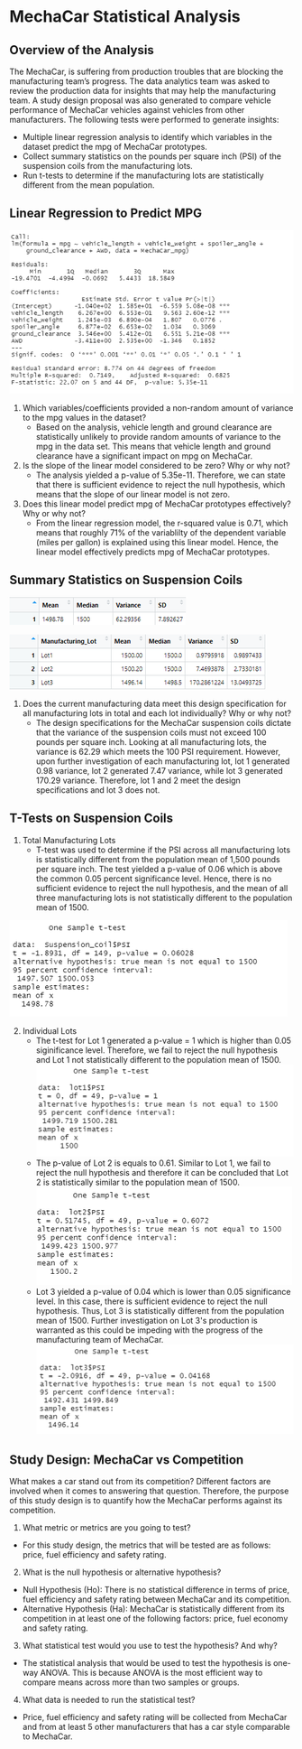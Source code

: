 # MechaCar Statistical Analysis

## Overview of the Analysis
 The MechaCar, is suffering from production troubles that are blocking the manufacturing team’s progress. The data analytics team was asked to review the production data for insights that may help the manufacturing team. A study design proposal was also generated to compare vehicle performance of MechaCar vehicles against vehicles from other manufacturers. The following tests were performed to generate insights:
 - Multiple linear regression analysis to identify which variables in the dataset predict the mpg of MechaCar prototypes.
 - Collect summary statistics on the pounds per square inch (PSI) of the suspension coils from the manufacturing lots.
 - Run t-tests to determine if the manufacturing lots are statistically different from the mean population.


## Linear Regression to Predict MPG

![Linear Regression](https://github.com/kntln/MechaCar_Statistical_Analysis/blob/main/figures/Linear_Regression.png)

1. Which variables/coefficients provided a non-random amount of variance to the mpg values in the dataset?
    -   Based on the analysis, vehicle length and ground clearance are statistically unlikely to provide random amounts of variance to the mpg in the data set. This means that vehicle length and ground clearance have a significant impact on mpg on MechaCar.
2. Is the slope of the linear model considered to be zero? Why or why not?
    - The analysis yielded a p-value of 5.35e-11. Therefore, we can state that there is sufficient evidence to reject the null hypothesis, which means that the slope of our linear model is not zero. 
3. Does this linear model predict mpg of MechaCar prototypes effectively? Why or why not?
    - From the linear regression model, the r-squared value is 0.71, which means that roughly 71% of the variablilty of the dependent variable (miles per gallon) is explained using this linear model. Hence, the linear model effectively predicts mpg of MechaCar prototypes.

## Summary Statistics on Suspension Coils

![Total Summary](https://github.com/kntln/MechaCar_Statistical_Analysis/blob/main/figures/Total_Summary.png)

![Lot Summary](https://github.com/kntln/MechaCar_Statistical_Analysis/blob/main/figures/Lot_Summary.png)

1. Does the current manufacturing data meet this design specification for all manufacturing lots in total and each lot individually? Why or why not?
    - The design specifications for the MechaCar suspension coils dictate that the variance of the suspension coils must not exceed 100 pounds per square inch. Looking at all manufacturing lots, the variance is 62.29 which meets the 100 PSI requirement. However, upon further investigation of each manufacturing lot, lot 1 generated 0.98 variance, lot 2 generated 7.47 variance, while lot 3 generated 170.29 variance. Therefore, lot 1 and 2 meet the design specifications and lot 3 does not. 

## T-Tests on Suspension Coils
1. Total Manufacturing Lots
    - T-test was used to determine if the PSI across all manufacturing lots is statistically different from the population mean of 1,500 pounds per square inch. The test yielded a p-value of 0.06 which is above the common 0.05 percent significance level. Hence, there is no sufficient evidence to reject the null hypothesis, and the mean of all three manufacturing lots is not statistically different to the population mean of 1500.

![Total Summary t-test](https://github.com/kntln/MechaCar_Statistical_Analysis/blob/main/figures/total_summary_ttest.png)

2. Individual Lots
    - The t-test for Lot 1 generated a p-value = 1 which is higher than 0.05 siginificance level. Therefore, we fail to reject the null hypothesis and Lot 1 not statistically different to the population mean of 1500.![Lot 1 t-test](https://github.com/kntln/MechaCar_Statistical_Analysis/blob/main/figures/lot1_ttest.png)
    - The p-value of Lot 2 is equals to 0.61. Similar to Lot 1, we fail to reject the null hypothesis and therefore it can be concluded that Lot 2 is statistically similar to the population mean of 1500.
    ![Lot 2 t-test](https://github.com/kntln/MechaCar_Statistical_Analysis/blob/main/figures/lot2_ttest.png)
    - Lot 3 yielded a p-value of 0.04 which is lower than 0.05 significance level. In this case, there is sufficient evidence to reject the null hypothesis. Thus, Lot 3 is statistically different from the population mean of 1500. Further investigation on Lot 3's production is warranted as this could be impeding with the progress of the manufacturing team of MechaCar.
    ![Lot 3 t-test](https://github.com/kntln/MechaCar_Statistical_Analysis/blob/main/figures/lot3_ttest.png)


## Study Design: MechaCar vs Competition
What makes a car stand out from its competition? Different factors are involved when it comes to answering that question. Therefore, the purpose of this study design is to quantify how the MechaCar performs against its competition. 

1. What metric or metrics are you going to test?
- For this study design, the metrics that will be tested are as follows: price, fuel efficiency and safety rating.  

2. What is the null hypothesis or alternative hypothesis?
- Null Hypothesis (Ho): There is no statistical difference in terms of price, fuel efficiency and safety rating between MechaCar and its competition. 
- Alternative Hypothesis (Ha): MechaCar is statistically different from its competition in at least one of the following factors: price, fuel economy and safety rating.

3. What statistical test would you use to test the hypothesis? And why?
- The statistical analysis that would be used to test the hypothesis is one-way ANOVA. This is because ANOVA is the most efficient way to compare means across more than two samples or groups. 

4. What data is needed to run the statistical test?
- Price, fuel efficiency and safety rating will be collected from MechaCar and from at least 5 other manufacturers that has a car style comparable to MechaCar.